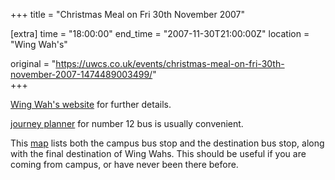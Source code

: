+++
title = "Christmas Meal on Fri 30th November 2007"

[extra]
time = "18:00:00"
end_time = "2007-11-30T21:00:00Z"
location = "Wing Wah's"

original = "https://uwcs.co.uk/events/christmas-meal-on-fri-30th-november-2007-1474489003499/"    
+++

[Wing Wah's website](http://www.wingwah.net/restaurant_contact.html) for further details.

[journey planner](http://www.travelinemidlands.co.uk/JourneyPlanner.jsp?vm_Reset_str=true) for number 12 bus is usually convenient.

This [map](http://tinyurl.com/3e2muu) lists both the campus bus stop and the destination bus stop, along with the final destination of Wing Wahs. This should be useful if you are coming from campus, or have never been there before.

